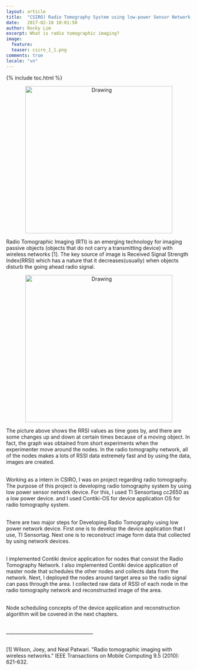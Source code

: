 ```yaml
---
layout: article
title:  "CSIRO) Radio Tomography System using low-power Sensor Network Device (1)"
date:   2017-02-10 10:01:50
author: Rocky Lim
excerpt: What is radio tomographic imaging?
image:
  feature:
  teaser: csiro_1_1.png
comments: true
locale: "vn"
---
```


{% include toc.html %}


<p style="text-align: center;">
	<img src="{{ site.url }}/images/csiro_1_1.png" alt="Drawing" style="width: 400px;"/>
</p>

Radio Tomographic Imaging (RTI) is an emerging technology for imaging passive objects (objects that do not carry a transmitting device) with wireless networks [1]. The key source of image is Received Signal Strength Index(RRSI) which has a nature that it decreases(usually) when objects disturb the going ahead radio signal.

<p style="text-align: center;">
	<img src="{{ site.url }}/images/csiro_1_2.png" alt="Drawing" style="width: 400px;"/>
</p>

The picture above shows the RRSI values as time goes by, and there are some changes up and down at certain times because of a moving object. In fact, the graph was obtained from short experiments when the experimenter move around the nodes. In the radio tomography network, all of the nodes makes a lots of RSSI data extremely fast and by using the data, images are created.<br /><br />
 
Working as a intern in CSIRO, I was on project regarding radio tomography. The purpose of this project is developing radio tomography system by using low power sensor network device. For this, I used TI Sensortasg cc2650 as a low power device. and I used Contiki-OS for device application OS for radio tomography system.<br /><br />

There are two major steps for Developing Radio Tomography using low power network device. First one is to develop the device application that I use, TI Sensortag. Next one is to reconstruct image form data that collected by using network devices.<br /><br />
 
I implemented Contiki device application for nodes that consist the Radio Tomography Network. I also implemented Contiki device application of master node that schedules the other nodes and collects data from the network. Next, I deployed the nodes around target area so the radio signal can pass through the area. I collected raw data of RSSI of each node in the radio tomography network and reconstructed image of the area.<br /><br />
 
Node scheduling concepts of the device application and reconstruction algorithm will be covered in the next chapters. <br /><br />

_____________________________________<br /><br />


[1] Wilson, Joey, and Neal Patwari. "Radio tomographic imaging with wireless networks." IEEE Transactions on Mobile Computing 9.5 (2010): 621-632.